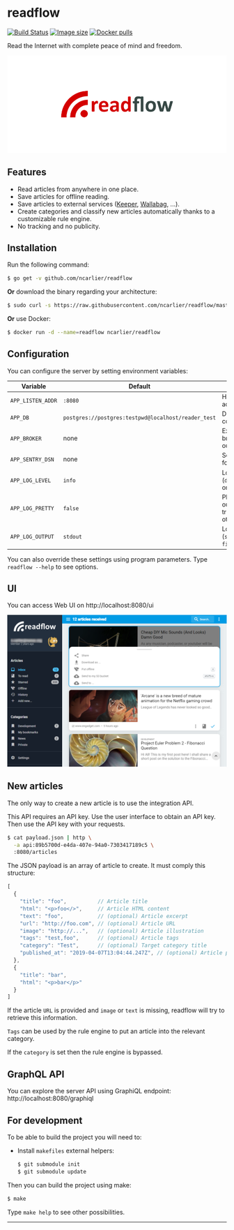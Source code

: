 # readflow

[![Build Status](https://travis-ci.org/ncarlier/readflow.svg?branch=master)](https://travis-ci.org/ncarlier/readflow)
[![Image size](https://images.microbadger.com/badges/image/ncarlier/readflow.svg)](https://microbadger.com/images/ncarlier/readflow)
[![Docker pulls](https://img.shields.io/docker/pulls/ncarlier/readflow.svg)](https://hub.docker.com/r/ncarlier/readflow/)

Read the Internet with complete peace of mind and freedom.

![Logo](readflow.svg)

## Features

- Read articles from anywhere in one place.
- Save articles for offline reading.
- Save articles to external services ([Keeper][keeper], [Wallabag][wallabag], ...).
- Create categories and classify new articles automatically thanks to a customizable rule engine.
- No tracking and no publicity.

## Installation

Run the following command:

```bash
$ go get -v github.com/ncarlier/readflow
```

**Or** download the binary regarding your architecture:

```bash
$ sudo curl -s https://raw.githubusercontent.com/ncarlier/readflow/master/install.sh | bash
```

**Or** use Docker:

```bash
$ docker run -d --name=readflow ncarlier/readflow
```

## Configuration

You can configure the server by setting environment variables:

| Variable | Default | Description |
|----------|---------|-------------|
| `APP_LISTEN_ADDR` | `:8080` | HTTP server address |
| `APP_DB` | `postgres://postgres:testpwd@localhost/reader_test` | Database connection string |
| `APP_BROKER` | none | External event broker URI for outgoing events |
| `APP_SENTRY_DSN` | none | Sentry DSN URL for error reporting |
| `APP_LOG_LEVEL` | `info` | Logging level (`debug`, `info`, `warn` or `error`) |
| `APP_LOG_PRETTY` | `false` | Plain text log output format if true (JSON otherwise) |
| `APP_LOG_OUTPUT` | `stdout` | Log output target (`stdout` or `file://sample.log`) |

You can also override these settings using program parameters.
Type `readflow --help` to see options.

## UI

You can access Web UI on http://localhost:8080/ui

![Screenshot](screenshot.png)

## New articles

The only way to create a new article is to use the integration API.

This API requires an API key.
Use the user interface to obtain an API key.
Then use the API key with your requests.

```bash
$ cat payload.json | http \
  -a api:89b5700d-e4da-407e-94a0-7303417189c5 \
  :8080/articles
```

The JSON payload is an array of article to create.
It must comply this structure:

```js
[
  {
    "title": "foo",          // Article title
    "html": "<p>foo</>",     // Article HTML content
    "text": "foo",           // (optional) Article excerpt
    "url": "http://foo.com", // (optional) Article URL
    "image": "http://...",   // (optional) Article illustration
    "tags": "test,foo",      // (optional) Article tags
    "category": "Test",      // (optional) Target category title
    "published_at": "2019-04-07T13:04:44.247Z", // (optional) Article publication date
  },
  {
    "title": "bar",
    "html": "<p>bar</p>"
  }
]
```

If the article `URL` is provided and `image` or `text` is missing, readflow will try to retrieve this information.

`Tags` can be used by the rule engine to put an article into the relevant category.

If the `category` is set then the rule engine is bypassed.

## GraphQL API

You can explore the server API using GraphiQL endpoint: http://localhost:8080/graphiql

## For development

To be able to build the project you will need to:

- Install `makefiles` external helpers:
  ```bash
  $ git submodule init
  $ git submodule update
  ```

Then you can build the project using make:

```bash
$ make
```

Type `make help` to see other possibilities.

---

[keeper]: https://keeper.nunux.org
[wallabag]: https://www.wallabag.org

